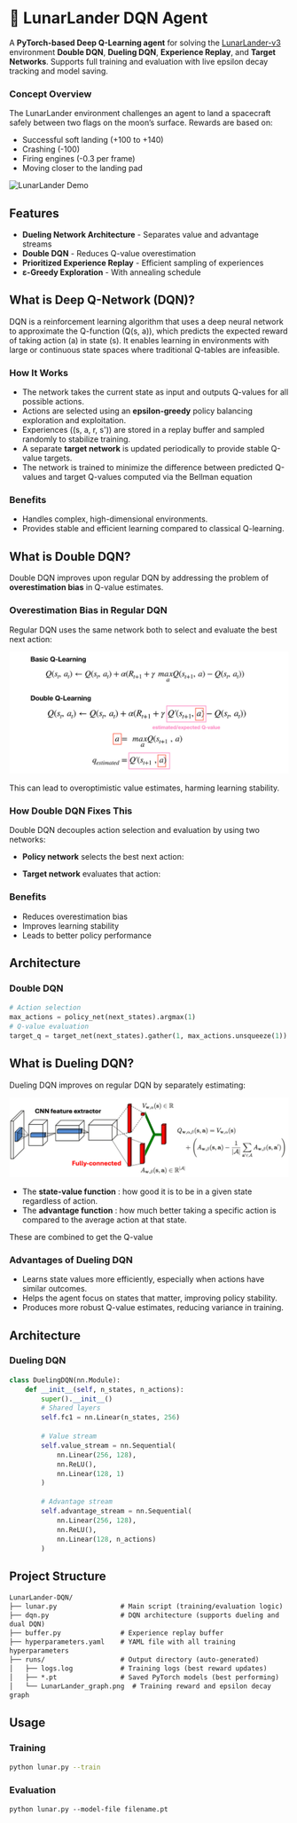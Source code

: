 # 🚀 LunarLander DQN Agent

A **PyTorch-based Deep Q-Learning agent** for solving the [LunarLander-v3](https://gymnasium.farama.org/environments/box2d/lunar_lander/) environment **Double DQN**, **Dueling DQN**, **Experience Replay**, and **Target Networks**. Supports full training and evaluation with live epsilon decay tracking and model saving.

### Concept Overview

The LunarLander environment challenges an agent to land a spacecraft safely between two flags on the moon’s surface. Rewards are based on:

- Successful soft landing (+100 to +140)
- Crashing (-100)
- Firing engines (-0.3 per frame)
- Moving closer to the landing pad

![LunarLander Demo](https://user-images.githubusercontent.com/63813881/230761198-1b263b57-1a5e-45d3-983f-9b08f46e28a1.gif)

## Features

- **Dueling Network Architecture** - Separates value and advantage streams
- **Double DQN** - Reduces Q-value overestimation
- **Prioritized Experience Replay** - Efficient sampling of experiences
- **ε-Greedy Exploration** - With annealing schedule

## What is Deep Q-Network (DQN)?

DQN is a reinforcement learning algorithm that uses a deep neural network to approximate the Q-function \(Q(s, a)\), which predicts the expected reward of taking action \(a\) in state \(s\). It enables learning in environments with large or continuous state spaces where traditional Q-tables are infeasible.

### How It Works

- The network takes the current state as input and outputs Q-values for all possible actions.
- Actions are selected using an **epsilon-greedy** policy balancing exploration and exploitation.
- Experiences \((s, a, r, s')\) are stored in a replay buffer and sampled randomly to stabilize training.
- A separate **target network** is updated periodically to provide stable Q-value targets.
- The network is trained to minimize the difference between predicted Q-values and target Q-values computed via the Bellman equation

### Benefits

- Handles complex, high-dimensional environments.
- Provides stable and efficient learning compared to classical Q-learning.

## What is Double DQN?

Double DQN improves upon regular DQN by addressing the problem of **overestimation bias** in Q-value estimates.

### Overestimation Bias in Regular DQN

Regular DQN uses the same network both to select and evaluate the best next action:

![Double DQN](https://github.com/megashyam/reinforcement_LEarning/blob/main/space_exploration_with_DQN/Viz/1_nm0lt3oobxdBHTMACUZ-cg.png)

This can lead to overoptimistic value estimates, harming learning stability.

### How Double DQN Fixes This

Double DQN decouples action selection and evaluation by using two networks:

- **Policy network** selects the best next action:

- **Target network** evaluates that action:

### Benefits

- Reduces overestimation bias
- Improves learning stability
- Leads to better policy performance

## Architecture

### Double DQN
```python
# Action selection
max_actions = policy_net(next_states).argmax(1)
# Q-value evaluation
target_q = target_net(next_states).gather(1, max_actions.unsqueeze(1)).squeeze()
```

## What is Dueling DQN?

Dueling DQN improves on regular DQN by separately estimating:

![Dueling DQN](https://github.com/megashyam/reinforcement_LEarning/blob/main/space_exploration_with_DQN/Viz/dueling-dqn-framework.png)

- The **state-value function** : how good it is to be in a given state regardless of action.
- The **advantage function** : how much better taking a specific action is compared to the average action at that state.

These are combined to get the Q-value

### Advantages of Dueling DQN

- Learns state values more efficiently, especially when actions have similar outcomes.
- Helps the agent focus on states that matter, improving policy stability.
- Produces more robust Q-value estimates, reducing variance in training.


## Architecture

### Dueling DQN

```python
class DuelingDQN(nn.Module):
    def __init__(self, n_states, n_actions):
        super().__init__()
        # Shared layers
        self.fc1 = nn.Linear(n_states, 256)
        
        # Value stream
        self.value_stream = nn.Sequential(
            nn.Linear(256, 128),
            nn.ReLU(),
            nn.Linear(128, 1)
        )
        
        # Advantage stream
        self.advantage_stream = nn.Sequential(
            nn.Linear(256, 128),
            nn.ReLU(),
            nn.Linear(128, n_actions)
        )

```

## Project Structure

```
LunarLander-DQN/
├── lunar.py                # Main script (training/evaluation logic)
├── dqn.py                  # DQN architecture (supports dueling and dual DQN)
├── buffer.py               # Experience replay buffer
├── hyperparameters.yaml    # YAML file with all training hyperparameters
├── runs/                   # Output directory (auto-generated)
│   ├── logs.log            # Training logs (best reward updates)
│   ├── *.pt                # Saved PyTorch models (best performing)
│   └── LunarLander_graph.png  # Training reward and epsilon decay graph
```

## Usage

### Training
```bash
python lunar.py --train

```

### Evaluation
```
python lunar.py --model-file filename.pt
```


